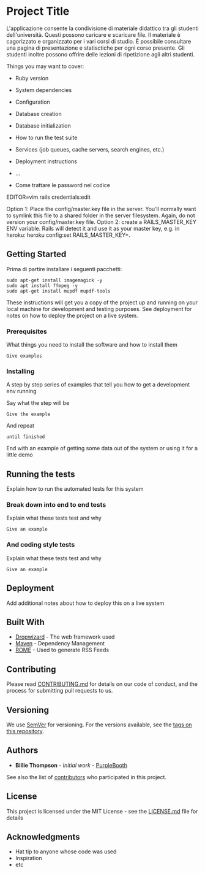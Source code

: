 # Project Title

L'applicazione consente la condivisione di materiale didattico tra gli studenti dell'università. Questi possono caricare
e scaricare file. Il materiale è cagorizzato e organizzato per i vari corsi di studio. È possibile consultare una pagina di
presentazione e statisctiche per ogni corso presente. Gli studenti inoltre possono offrire delle lezioni di ripetizione 
agli altri studenti.

Things you may want to cover:

* Ruby version

* System dependencies

* Configuration

* Database creation

* Database initialization

* How to run the test suite

* Services (job queues, cache servers, search engines, etc.)

* Deployment instructions

* ...

* Come trattare le password nel codice

EDITOR=vim rails credentials:edit

Option 1: Place the config/master.key file in the server. You’ll normally want to symlink this file to a shared folder in the server filesystem. Again, do not version your config/master.key file.
Option 2: create a RAILS_MASTER_KEY ENV variable. Rails will detect it and use it as your master key, e.g. in heroku: heroku config:set RAILS_MASTER_KEY=<your-master-key-here>.





## Getting Started

Prima di partire installare i seguenti pacchetti:

```
sudo apt-get install imagemagick -y
sudo apt install ffmpeg -y
sudo apt-get install mupdf mupdf-tools
```

These instructions will get you a copy of the project up and running on your local machine for development and testing purposes. See deployment for notes on how to deploy the project on a live system.

### Prerequisites

What things you need to install the software and how to install them

```
Give examples
```

### Installing

A step by step series of examples that tell you how to get a development env running

Say what the step will be

```
Give the example
```

And repeat

```
until finished
```

End with an example of getting some data out of the system or using it for a little demo

## Running the tests

Explain how to run the automated tests for this system

### Break down into end to end tests

Explain what these tests test and why

```
Give an example
```

### And coding style tests

Explain what these tests test and why

```
Give an example
```

## Deployment

Add additional notes about how to deploy this on a live system

## Built With

* [Dropwizard](http://www.dropwizard.io/1.0.2/docs/) - The web framework used
* [Maven](https://maven.apache.org/) - Dependency Management
* [ROME](https://rometools.github.io/rome/) - Used to generate RSS Feeds

## Contributing

Please read [CONTRIBUTING.md](https://gist.github.com/PurpleBooth/b24679402957c63ec426) for details on our code of conduct, and the process for submitting pull requests to us.

## Versioning

We use [SemVer](http://semver.org/) for versioning. For the versions available, see the [tags on this repository](https://github.com/your/project/tags). 

## Authors

* **Billie Thompson** - *Initial work* - [PurpleBooth](https://github.com/PurpleBooth)

See also the list of [contributors](https://github.com/your/project/contributors) who participated in this project.

## License

This project is licensed under the MIT License - see the [LICENSE.md](LICENSE.md) file for details

## Acknowledgments

* Hat tip to anyone whose code was used
* Inspiration
* etc
